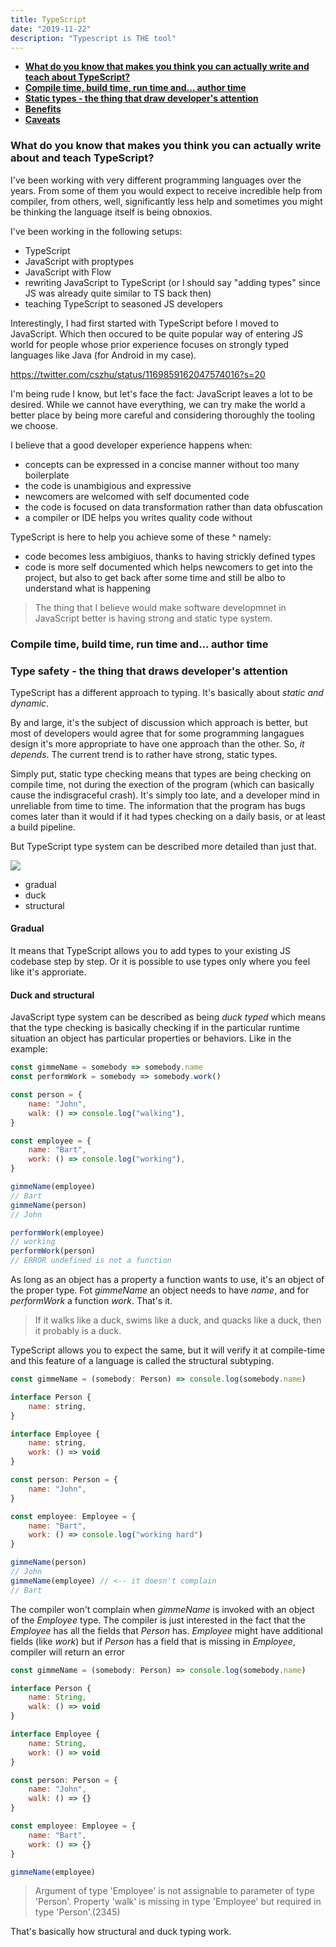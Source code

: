 ```yaml
---
title: TypeScript
date: "2019-11-22"
description: "Typescript is THE tool"
---
```


- **[What do you know that makes you think you can actually write and teach about TypeScript?]()**
- **[Compile time, build time, run time and... author time]()**
- **[Static types - the thing that draw developer's attention]()**
- **[Benefits]()**
- **[Caveats]()**


### What do you know that makes you think you can actually write about and teach TypeScript?

I've been working with very different programming languages over the years. From some of them you would expect to receive incredible help from compiler, from others, well, significantly less help and sometimes you might be thinking the language itself is being obnoxios.

I've been working in the following setups:

- TypeScript
- JavaScript with proptypes
- JavaScript with Flow
- rewriting JavaScript to TypeScript (or I should say "adding types" since JS was already quite similar to TS back then)
- teaching TypeScript to seasoned JS developers

Interestingly, I had first started with TypeScript before I moved to JavaScript. Which then occured to be quite popular way of entering JS world for people whose prior experience focuses on strongly typed languages like Java (for Android in my case).

https://twitter.com/cszhu/status/1169859162047574016?s=20

I'm being rude I know, but let's face the fact: JavaScript leaves a lot to be desired. While we cannot have everything, we can try make the world a better place by being more careful and considering thoroughly the tooling we choose.

I believe that a good developer experience happens when:

- concepts can be expressed in a concise manner without too many boilerplate
- the code is unambigious and expressive
- newcomers are welcomed with self documented code
- the code is focused on data transformation rather than data obfuscation
- a compiler or IDE helps you writes quality code without

TypeScript is here to help you achieve some of these ^ namely:

- code becomes less ambigiuos, thanks to having strickly defined types
- code is more self documented which helps newcomers to get into the project, but also to get back after some time and still be albo to understand what is happening

> The thing that I believe would make software developmnet in JavaScript better is having strong and static type system.

### Compile time, build time, run time and... author time



### Type safety - the thing that draws developer's attention

TypeScript has a different approach to typing. It's basically about _static and dynamic_.

By and large, it's the subject of discussion which approach is better, but most of developers would agree that for some programming langagues design it's more appropriate to have one approach than the other. So, _it depends_. The current trend is to rather have strong, static types.

Simply put, static type checking means that types are being checking on compile time, not during the exection of the program (which can basically cause the indisgraceful crash). It's simply too late, and a developer mind in unreliable from time to time. The information that the program has bugs comes later than it would if it had types checking on a daily basis, or at least a build pipeline.

But TypeScript type system can be described more detailed than just that.

![](./typescript-google.png)

- gradual
- duck
- structural

#### Gradual

It means that TypeScript allows you to add types to your existing JS codebase step by step. Or it is possible to use types only where you feel like it's approriate.

#### Duck and structural

JavaScript type system can be described as being _duck typed_ which means that the type checking is basically checking if in the particular runtime situation an object has particular properties or behaviors. Like in the example:

```jsx
const gimmeName = somebody => somebody.name
const performWork = somebody => somebody.work()

const person = {
    name: "John", 
    walk: () => console.log("walking"),
}

const employee = {
    name: "Bart", 
    work: () => console.log("working"),
}

gimmeName(employee)
// Bart
gimmeName(person)
// John

performWork(employee)
// working
performWork(person)
// ERROR undefined is not a function
```

As long as an object has a property a function wants to use, it's an object of the proper type. 
Fot _gimmeName_ an object needs to have _name_, and for _performWork_ a function _work_. That's it.

> If it walks like a duck, swims like a duck, and quacks like a duck, then it probably is a duck.

TypeScript allows you to expect the same, but it will verify it at compile-time and this feature of a language is called the structural subtyping.


```jsx
const gimmeName = (somebody: Person) => console.log(somebody.name)

interface Person {
    name: string, 
}

interface Employee {
    name: string, 
    work: () => void
}

const person: Person = {
    name: "John", 
}

const employee: Employee = {
    name: "Bart", 
    work: () => console.log("working hard")
}

gimmeName(person)
// John
gimmeName(employee) // <-- it doesn't complain
// Bart

```

The compiler won't complain when _gimmeName_ is invoked with an object of the _Employee_ type. The compiler is just interested in the fact that the _Employee_ has all the fields that _Person_ has. _Employee_ might have additional fields (like _work_) but if _Person_ has a field that is missing in _Employee_, compiler will return an error


```jsx
const gimmeName = (somebody: Person) => console.log(somebody.name)

interface Person {
    name: String, 
    walk: () => void
}

interface Employee {
    name: String, 
    work: () => void
}

const person: Person = {
    name: "John", 
    walk: () => {}
}

const employee: Employee = {
    name: "Bart", 
    work: () => {}
}

gimmeName(employee)
```

>Argument of type 'Employee' is not assignable to parameter of type 'Person'.
>Property 'walk' is missing in type 'Employee' but required in type 'Person'.(2345)

That's basically how structural and duck typing work.

